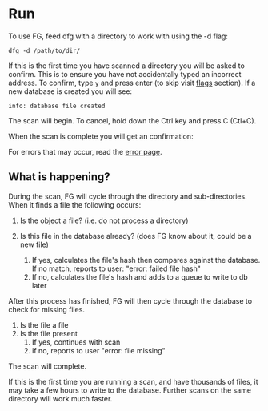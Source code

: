 # Run

To use FG, feed dfg with a directory to work with using the -d flag:

	dfg -d /path/to/dir/ 
 
If this is the first time you have scanned a directory you will be asked to confirm. This is to ensure you have not accidentally typed an incorrect address. To confirm, type `y` and press enter (to skip visit [flags](flags.md) section). If a new database is created you will see:

	info: database file created


The scan will begin. To cancel, hold down the Ctrl key and press C (Ctl+C).

When the scan is complete you will get an confirmation:


For errors that may occur, read the [error page](errors.md).

## What is happening?

During the scan, FG will cycle through the directory and sub-directories. When it finds a file the following occurs: 

 

1. Is the object a file? (i.e. do not process a directory) 

2. Is this file in the database already? (does FG know about it, could be a new file) 
	1. If yes, calculates the file's hash then compares against the database. If no match, reports to user: "error: failed file hash" 
	2. If no, calculates the file's hash and adds to a queue to write to db later 

After this process has finished, FG will then cycle through the database to check for missing files. 

1. Is the file a file 
2. Is the file present 
	1. If yes, continues with scan
	2. if no, reports to user "error: file missing" 

The scan will complete. 

If this is the first time you are running a scan, and have thousands of files, it may take a few hours to write to the database. Further scans on the same directory will work much faster. 
